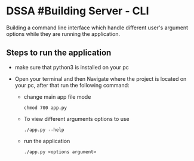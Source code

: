 # DSSA #Building Server - CLI

Building a command line interface which handle different user's argument options while they are running the application.

## Steps to run the application

- make sure that python3 is installed on your pc

- Open your terminal and then Navigate where the project is located on your pc, after that run the following command:
  - change main app file mode
    ```shell
    chmod 700 app.py
    ```
  - To view different arguments options to use
    ```shell
    ./app.py --help
    ```
  - run the application
    ```shell
    ./app.py <options argument>
    ```
